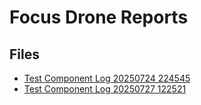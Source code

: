 # Focus Drone Reports

## Files

- [Test Component Log 20250724 224545](test-component-log-20250724-224545.md)
- [Test Component Log 20250727 122521](test-component-log-20250727-122521.md)
